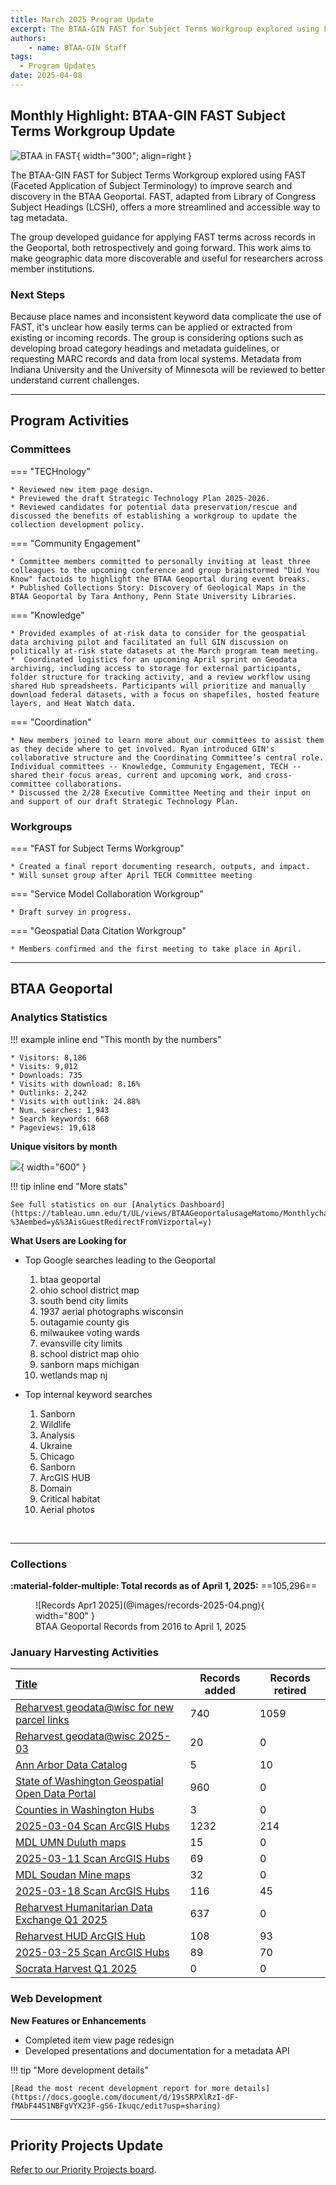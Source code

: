 ```yaml
---
title: March 2025 Program Update
excerpt: The BTAA-GIN FAST for Subject Terms Workgroup explored using FAST (Faceted Application of Subject Terminology) to improve search and discovery in the BTAA Geoportal. FAST, adapted from Library of Congress Subject Headings (LCSH), offers a more streamlined and accessible way to tag metadata.
authors:
    - name: BTAA-GIN Staff
tags:
  - Program Updates
date: 2025-04-08
---
```


## Monthly Highlight: BTAA-GIN FAST Subject Terms Workgroup Update

![BTAA in FAST](@images/btaa-FAST.png){ width="300"; align=right }

The BTAA-GIN FAST for Subject Terms Workgroup explored using FAST (Faceted Application of Subject Terminology) to improve search and discovery in the BTAA Geoportal. FAST, adapted from Library of Congress Subject Headings (LCSH), offers a more streamlined and accessible way to tag metadata.

The group developed guidance for applying FAST terms across records in the Geoportal, both retrospectively and going forward. This work aims to make geographic data more discoverable and useful for researchers across member institutions.

### Next Steps

Because place names and inconsistent keyword data complicate the use of FAST, it's unclear how easily terms can be applied or extracted from existing or incoming records. The group is considering options such as developing broad category headings and metadata guidelines, or requesting MARC records and data from local systems. Metadata from Indiana University and the University of Minnesota will be reviewed to better understand current challenges.

<hr>

## Program Activities

### Committees

<div class="grid" markdown>


=== "TECHnology"

	* Reviewed new item page design.
	* Previewed the draft Strategic Technology Plan 2025-2026.
	* Reviewed candidates for potential data preservation/rescue and discussed the benefits of establishing a workgroup to update the collection development policy.

=== "Community Engagement"

	* Committee members committed to personally inviting at least three colleagues to the upcoming conference and group brainstormed "Did You Know" factoids to highlight the BTAA Geoportal during event breaks.
 	* Published Collections Story: Discovery of Geological Maps in the BTAA Geoportal by Tara Anthony, Penn State University Libraries.
	


=== "Knowledge"

	* Provided examples of at-risk data to consider for the geospatial data archiving pilot and facilitated an full GIN discussion on politically at-risk state datasets at the March program team meeting.
	*  Coordinated logistics for an upcoming April sprint on Geodata archiving, including access to storage for external participants, folder structure for tracking activity, and a review workflow using shared Hub spreadsheets. Participants will prioritize and manually download federal datasets, with a focus on shapefiles, hosted feature layers, and Heat Watch data.


=== "Coordination"

	* New members joined to learn more about our committees to assist them as they decide where to get involved. Ryan introduced GIN's collaborative structure and the Coordinating Committee’s central role. Individual committees -- Knowledge, Community Engagement, TECH -- shared their focus areas, current and upcoming work, and cross-committee collaborations. 
	* Discussed the 2/28 Executive Committee Meeting and their input on and support of our draft Strategic Technology Plan.

</div>

### Workgroups

<div class="grid" markdown>


=== "FAST for Subject Terms Workgroup"

	* Created a final report documenting research, outputs, and impact. 
	* Will sunset group after April TECH Committee meeting

=== "Service Model Collaboration Workgroup"

	* Draft survey in progress. 

=== "Geospatial Data Citation Workgroup"

	* Members confirmed and the first meeting to take place in April.
	
</div>
<hr>


## BTAA Geoportal 

### Analytics Statistics

!!! example inline end "This month by the numbers"

	* Visitors: 8,186
	* Visits: 9,012
	* Downloads: 735
	* Visits with download: 8.16%
	* Outlinks: 2,242
	* Visits with outlink: 24.88%
	* Num. searches: 1,943
	* Search keywords: 668
	* Pageviews: 19,618


**Unique visitors by month**

![](@images/2025-03-monthly-users.png){ width="600" }


!!! tip inline end "More stats"

    See full statistics on our [Analytics Dashboard](https://tableau.umn.edu/t/UL/views/BTAAGeoportalusageMatomo/Monthlycharts?%3Aembed=y&%3AisGuestRedirectFromVizportal=y)


**What Users are Looking for**

<div class="grid cards" markdown>

-   Top Google searches leading to the Geoportal
	
	1. btaa geoportal
	2. ohio school district map
	3. south bend city limits
	4. 1937 aerial photographs wisconsin
	5. outagamie county gis
	6. milwaukee voting wards
	7. evansville city limits
	8. school district map ohio
	9. sanborn maps michigan
	10. wetlands map nj

-   Top internal keyword searches

	1. Sanborn
	1. Wildlife
	1. Analysis
	1. Ukraine
	1. Chicago
	1. Sanborn
	1. ArcGIS HUB
	1. Domain
	1. Critical habitat
	1. Aerial photos

</div>

<br clear="left"/>

---

### Collections

**:material-folder-multiple: Total records as of April 1, 2025:** ==105,296== 

<figure markdown="span">
  ![Records Apr1 2025](@images/records-2025-04.png){ width="800" }
  <figcaption>BTAA Geoportal Records from 2016 to 
April 1, 2025</figcaption>
</figure>


### January Harvesting Activities

| [Title](http://URL) | Records added | Records retired |
| :---- | ----- | ----- |
| [Reharvest geodata@wisc for new parcel links](https://github.com/geobtaa/metadata/issues/846) | 740 | 1059 |
| [Reharvest geodata@wisc 2025-03](https://github.com/geobtaa/metadata/issues/813) | 20 | 0 |
| [Ann Arbor Data Catalog](https://github.com/geobtaa/metadata/issues/798) | 5 | 10 |
| [State of Washington Geospatial Open Data Portal](https://github.com/geobtaa/metadata/issues/808) | 960 | 0 |
| [Counties in Washington Hubs](https://github.com/geobtaa/metadata/issues/810) | 3 | 0 |
| [2025-03-04 Scan ArcGIS Hubs](https://github.com/geobtaa/metadata/issues/812) | 1232 | 214 |
| [MDL UMN Duluth maps](https://github.com/geobtaa/metadata/issues/817) | 15 | 0 |
| [2025-03-11 Scan ArcGIS Hubs](https://github.com/geobtaa/metadata/issues/818) | 69 | 0 |
| [MDL Soudan Mine maps](https://github.com/geobtaa/metadata/issues/819) | 32 | 0 |
| [2025-03-18 Scan ArcGIS Hubs](https://github.com/geobtaa/metadata/issues/829) | 116 | 45 |
| [Reharvest Humanitarian Data Exchange Q1 2025](https://github.com/geobtaa/metadata/issues/831) | 637 | 0 |
| [Reharvest HUD ArcGIS Hub](https://github.com/geobtaa/metadata/issues/834) | 108 | 93 |
| [2025-03-25 Scan ArcGIS Hubs](https://github.com/geobtaa/metadata/issues/835) | 89 | 70 |
| [Socrata Harvest Q1 2025](https://github.com/geobtaa/metadata/issues/841) | 0 | 0 |



### Web Development

**New Features or Enhancements**

* Completed item view page redesign
* Developed presentations and documentation for a metadata API

!!! tip "More development details"

	[Read the most recent development report for more details](https://docs.google.com/document/d/19sSRPXlRzI-dF-fMAbF44S1NBFgVYX23F-gS6-Ikuqc/edit?usp=sharing)

---

## Priority Projects Update

[Refer to our Priority Projects board](https://github.com/orgs/geobtaa/projects/22/views/6).




